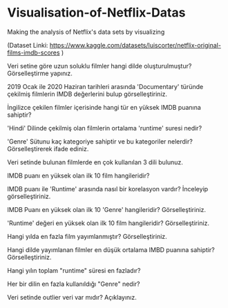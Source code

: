 # Visualisation-of-Netflix-Datas
Making the analysis of Netflix's data sets by visualizing

(Dataset Linki: https://www.kaggle.com/datasets/luiscorter/netflix-original-films-imdb-scores )

Veri setine göre uzun soluklu filmler hangi dilde oluşturulmuştur? Görselleştirme yapınız.

2019 Ocak ile 2020 Haziran tarihleri arasında 'Documentary' türünde çekilmiş filmlerin IMDB değerlerini bulup görselleştiriniz.

İngilizce çekilen filmler içerisinde hangi tür en yüksek IMDB puanına sahiptir?

'Hindi' Dilinde çekilmiş olan filmlerin ortalama 'runtime' suresi nedir?

'Genre' Sütunu kaç kategoriye sahiptir ve bu kategoriler nelerdir? Görselleştirerek ifade ediniz.

Veri setinde bulunan filmlerde en çok kullanılan 3 dili bulunuz.

IMDB puanı en yüksek olan ilk 10 film hangileridir?

IMDB puanı ile 'Runtime' arasında nasıl bir korelasyon vardır? İnceleyip görselleştiriniz.

IMDB Puanı en yüksek olan ilk 10 'Genre' hangileridir? Görselleştiriniz.

'Runtime' değeri en yüksek olan ilk 10 film hangileridir? Görselleştiriniz.

Hangi yılda en fazla film yayımlanmıştır? Görselleştiriniz.

Hangi dilde yayımlanan filmler en düşük ortalama IMBD puanına sahiptir? Görselleştiriniz.

Hangi yılın toplam "runtime" süresi en fazladır?

Her bir dilin en fazla kullanıldığı "Genre" nedir?

Veri setinde outlier veri var mıdır? Açıklayınız.

